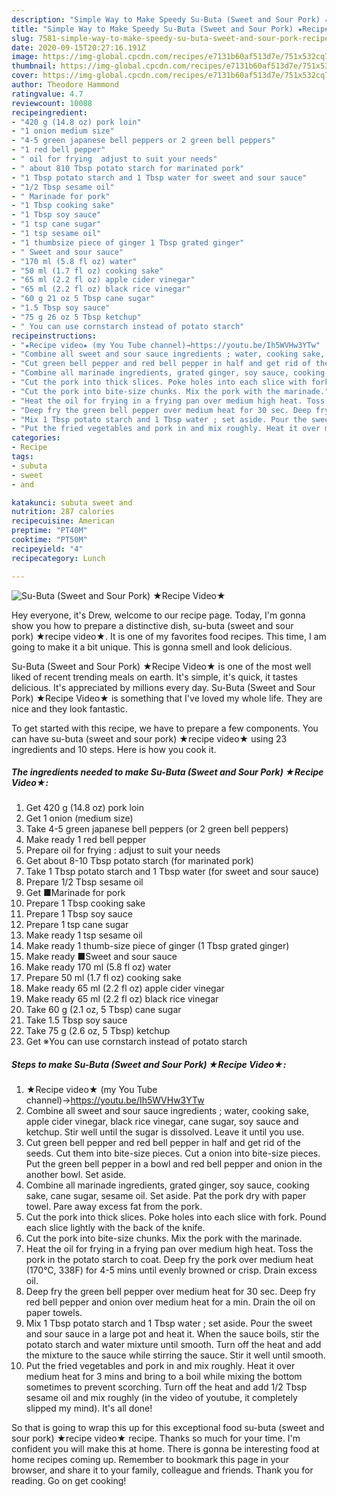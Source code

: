 ```yaml
---
description: "Simple Way to Make Speedy Su-Buta (Sweet and Sour Pork) ★Recipe Video★"
title: "Simple Way to Make Speedy Su-Buta (Sweet and Sour Pork) ★Recipe Video★"
slug: 7581-simple-way-to-make-speedy-su-buta-sweet-and-sour-pork-recipe-video
date: 2020-09-15T20:27:16.191Z
image: https://img-global.cpcdn.com/recipes/e7131b60af513d7e/751x532cq70/su-buta-sweet-and-sour-pork-★recipe-video★-recipe-main-photo.jpg
thumbnail: https://img-global.cpcdn.com/recipes/e7131b60af513d7e/751x532cq70/su-buta-sweet-and-sour-pork-★recipe-video★-recipe-main-photo.jpg
cover: https://img-global.cpcdn.com/recipes/e7131b60af513d7e/751x532cq70/su-buta-sweet-and-sour-pork-★recipe-video★-recipe-main-photo.jpg
author: Theodore Hammond
ratingvalue: 4.7
reviewcount: 10088
recipeingredient:
- "420 g (14.8 oz) pork loin"
- "1 onion medium size"
- "4-5 green japanese bell peppers or 2 green bell peppers"
- "1 red bell pepper"
- " oil for frying  adjust to suit your needs"
- " about 810 Tbsp potato starch for marinated pork"
- "1 Tbsp potato starch and 1 Tbsp water for sweet and sour sauce"
- "1/2 Tbsp sesame oil"
- " Marinade for pork"
- "1 Tbsp cooking sake"
- "1 Tbsp soy sauce"
- "1 tsp cane sugar"
- "1 tsp sesame oil"
- "1 thumbsize piece of ginger 1 Tbsp grated ginger"
- " Sweet and sour sauce"
- "170 ml (5.8 fl oz) water"
- "50 ml (1.7 fl oz) cooking sake"
- "65 ml (2.2 fl oz) apple cider vinegar"
- "65 ml (2.2 fl oz) black rice vinegar"
- "60 g 21 oz 5 Tbsp cane sugar"
- "1.5 Tbsp soy sauce"
- "75 g 26 oz 5 Tbsp ketchup"
- " You can use cornstarch instead of potato starch"
recipeinstructions:
- "★Recipe video★ (my You Tube channel)→https://youtu.be/Ih5WVHw3YTw"
- "Combine all sweet and sour sauce ingredients ; water, cooking sake, apple cider vinegar, black rice vinegar, cane sugar, soy sauce and ketchup. Stir well until the sugar is dissolved. Leave it until you use."
- "Cut green bell pepper and red bell pepper in half and get rid of the seeds. Cut them into bite-size pieces. Cut a onion into bite-size pieces. Put the green bell pepper in a bowl and red bell pepper and onion in the another bowl. Set aside."
- "Combine all marinade ingredients, grated ginger, soy sauce, cooking sake, cane sugar, sesame oil. Set aside. Pat the pork dry with paper towel. Pare away excess fat from the pork."
- "Cut the pork into thick slices. Poke holes into each slice with fork. Pound each slice lightly with the back of the knife."
- "Cut the pork into bite-size chunks. Mix the pork with the marinade."
- "Heat the oil for frying in a frying pan over medium high heat. Toss the pork in the potato starch to coat. Deep fry the pork over medium heat (170℃, 338F) for 4-5 mins until evenly browned or crisp. Drain excess oil."
- "Deep fry the green bell pepper over medium heat for 30 sec. Deep fry red bell pepper and onion over medium heat for a min. Drain the oil on paper towels."
- "Mix 1 Tbsp potato starch and 1 Tbsp water ; set aside. Pour the sweet and sour sauce in a large pot and heat it. When the sauce boils, stir the potato starch and water mixture until smooth. Turn off the heat and add the mixture to the sauce while stirring the sauce. Stir it well until smooth."
- "Put the fried vegetables and pork in and mix roughly. Heat it over medium heat for 3 mins and bring to a boil while mixing the bottom sometimes to prevent scorching. Turn off the heat and add 1/2 Tbsp sesame oil and mix roughly (in the video of youtube, it completely slipped my mind). It&#39;s all done!"
categories:
- Recipe
tags:
- subuta
- sweet
- and

katakunci: subuta sweet and 
nutrition: 287 calories
recipecuisine: American
preptime: "PT40M"
cooktime: "PT50M"
recipeyield: "4"
recipecategory: Lunch

---
```



![Su-Buta (Sweet and Sour Pork) ★Recipe Video★](https://img-global.cpcdn.com/recipes/e7131b60af513d7e/751x532cq70/su-buta-sweet-and-sour-pork-★recipe-video★-recipe-main-photo.jpg)

Hey everyone, it's Drew, welcome to our recipe page. Today, I'm gonna show you how to prepare a distinctive dish, su-buta (sweet and sour pork) ★recipe video★. It is one of my favorites food recipes. This time, I am going to make it a bit unique. This is gonna smell and look delicious.

Su-Buta (Sweet and Sour Pork) ★Recipe Video★ is one of the most well liked of recent trending meals on earth. It's simple, it's quick, it tastes delicious. It's appreciated by millions every day. Su-Buta (Sweet and Sour Pork) ★Recipe Video★ is something that I've loved my whole life. They are nice and they look fantastic.




To get started with this recipe, we have to prepare a few components. You can have su-buta (sweet and sour pork) ★recipe video★ using 23 ingredients and 10 steps. Here is how you cook it.

<!--inarticleads1-->

##### The ingredients needed to make Su-Buta (Sweet and Sour Pork) ★Recipe Video★:

1. Get 420 g (14.8 oz) pork loin
1. Get 1 onion (medium size)
1. Take 4-5 green japanese bell peppers (or 2 green bell peppers)
1. Make ready 1 red bell pepper
1. Prepare  oil for frying : adjust to suit your needs
1. Get  about 8-10 Tbsp potato starch (for marinated pork)
1. Take 1 Tbsp potato starch and 1 Tbsp water (for sweet and sour sauce)
1. Prepare 1/2 Tbsp sesame oil
1. Get  ■Marinade for pork
1. Prepare 1 Tbsp cooking sake
1. Prepare 1 Tbsp soy sauce
1. Prepare 1 tsp cane sugar
1. Make ready 1 tsp sesame oil
1. Make ready 1 thumb-size piece of ginger (1 Tbsp grated ginger)
1. Make ready  ■Sweet and sour sauce
1. Make ready 170 ml (5.8 fl oz) water
1. Prepare 50 ml (1.7 fl oz) cooking sake
1. Make ready 65 ml (2.2 fl oz) apple cider vinegar
1. Make ready 65 ml (2.2 fl oz) black rice vinegar
1. Take 60 g (2.1 oz, 5 Tbsp) cane sugar
1. Take 1.5 Tbsp soy sauce
1. Take 75 g (2.6 oz, 5 Tbsp) ketchup
1. Get  ※You can use cornstarch instead of potato starch




<!--inarticleads2-->

##### Steps to make Su-Buta (Sweet and Sour Pork) ★Recipe Video★:

1. ★Recipe video★ (my You Tube channel)→https://youtu.be/Ih5WVHw3YTw
1. Combine all sweet and sour sauce ingredients ; water, cooking sake, apple cider vinegar, black rice vinegar, cane sugar, soy sauce and ketchup. Stir well until the sugar is dissolved. Leave it until you use.
1. Cut green bell pepper and red bell pepper in half and get rid of the seeds. Cut them into bite-size pieces. Cut a onion into bite-size pieces. Put the green bell pepper in a bowl and red bell pepper and onion in the another bowl. Set aside.
1. Combine all marinade ingredients, grated ginger, soy sauce, cooking sake, cane sugar, sesame oil. Set aside. Pat the pork dry with paper towel. Pare away excess fat from the pork.
1. Cut the pork into thick slices. Poke holes into each slice with fork. Pound each slice lightly with the back of the knife.
1. Cut the pork into bite-size chunks. Mix the pork with the marinade.
1. Heat the oil for frying in a frying pan over medium high heat. Toss the pork in the potato starch to coat. Deep fry the pork over medium heat (170℃, 338F) for 4-5 mins until evenly browned or crisp. Drain excess oil.
1. Deep fry the green bell pepper over medium heat for 30 sec. Deep fry red bell pepper and onion over medium heat for a min. Drain the oil on paper towels.
1. Mix 1 Tbsp potato starch and 1 Tbsp water ; set aside. Pour the sweet and sour sauce in a large pot and heat it. When the sauce boils, stir the potato starch and water mixture until smooth. Turn off the heat and add the mixture to the sauce while stirring the sauce. Stir it well until smooth.
1. Put the fried vegetables and pork in and mix roughly. Heat it over medium heat for 3 mins and bring to a boil while mixing the bottom sometimes to prevent scorching. Turn off the heat and add 1/2 Tbsp sesame oil and mix roughly (in the video of youtube, it completely slipped my mind). It&#39;s all done!




So that is going to wrap this up for this exceptional food su-buta (sweet and sour pork) ★recipe video★ recipe. Thanks so much for your time. I'm confident you will make this at home. There is gonna be interesting food at home recipes coming up. Remember to bookmark this page in your browser, and share it to your family, colleague and friends. Thank you for reading. Go on get cooking!
